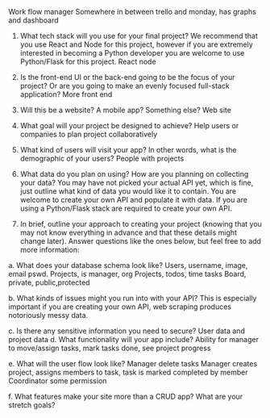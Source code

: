 Work flow manager
Somewhere in between trello and monday, has graphs and dashboard

1. What tech stack will you use for your final project? We recommend that you use React and Node for this project, however if you are extremely interested in becoming a Python developer you are welcome to use Python/Flask for this project.
   React node

2. Is the front-end UI or the back-end going to be the focus of your project? Or are you going to make an evenly focused full-stack application?
   More front end

3. Will this be a website? A mobile app? Something else?
   Web site

4. What goal will your project be designed to achieve?
   Help users or companies to plan project collaboratively

5. What kind of users will visit your app? In other words, what is the demographic of your users?
   People with projects

6. What data do you plan on using? How are you planning on collecting your data? You may have not picked your actual API yet, which is fine, just outline what kind of data you would like it to contain. You are welcome to create your own API and populate it with data. If you are using a Python/Flask stack are required to create your own API.

7. In brief, outline your approach to creating your project (knowing that you may not know everything in advance and that these details might change later). Answer questions like the ones below, but feel free to add more information:

a. What does your database schema look like?
Users, username, image, email pswd. Projects, is manager, org
Projects, todos, time tasks
Board, private, public,protected

b. What kinds of issues might you run into with your API? This is especially important if you are creating your own API, web scraping produces notoriously messy data.

c. Is there any sensitive information you need to secure?
User data and project data
d. What functionality will your app include?
Ability for manager to move/assign tasks, mark tasks done, see project progress

e. What will the user flow look like?
Manager delete tasks
Manager creates project, assigns members to task, task is marked completed by member
Coordinator some permission

f. What features make your site more than a CRUD app? What are your stretch goals?
